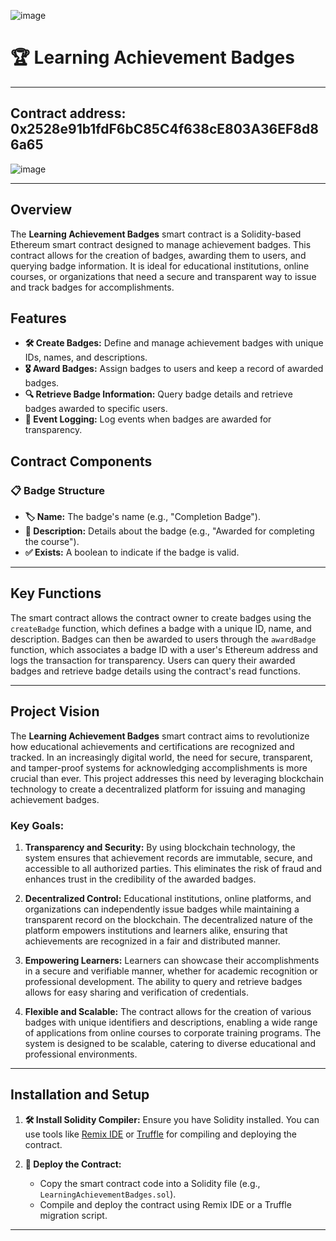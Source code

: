 ![image](https://github.com/user-attachments/assets/b3b39722-3696-4def-a79c-e0aacbfc6ee8)


# 🏆 Learning Achievement Badges
---
## Contract address: 0x2528e91b1fdF6bC85C4f638cE803A36EF8d86a65
![image](https://github.com/user-attachments/assets/518f65d8-c7c1-4f1d-9aab-0212db8c1393)

---
## Overview

The **Learning Achievement Badges** smart contract is a Solidity-based Ethereum smart contract designed to manage achievement badges. This contract allows for the creation of badges, awarding them to users, and querying badge information. It is ideal for educational institutions, online courses, or organizations that need a secure and transparent way to issue and track badges for accomplishments.

## Features

- **🛠️ Create Badges:** Define and manage achievement badges with unique IDs, names, and descriptions.
- **🎖️ Award Badges:** Assign badges to users and keep a record of awarded badges.
- **🔍 Retrieve Badge Information:** Query badge details and retrieve badges awarded to specific users.
- **📝 Event Logging:** Log events when badges are awarded for transparency.

## Contract Components

### 📋 Badge Structure

- **🏷️ Name:** The badge's name (e.g., "Completion Badge").
- **📝 Description:** Details about the badge (e.g., "Awarded for completing the course").
- **✅ Exists:** A boolean to indicate if the badge is valid.

---
## Key Functions
The smart contract allows the contract owner to create badges using the `createBadge` function, which defines a badge with a unique ID, name, and description. Badges can then be awarded to users through the `awardBadge` function, which associates a badge ID with a user's Ethereum address and logs the transaction for transparency. Users can query their awarded badges and retrieve badge details using the contract's read functions.

---
## Project Vision

The **Learning Achievement Badges** smart contract aims to revolutionize how educational achievements and certifications are recognized and tracked. In an increasingly digital world, the need for secure, transparent, and tamper-proof systems for acknowledging accomplishments is more crucial than ever. This project addresses this need by leveraging blockchain technology to create a decentralized platform for issuing and managing achievement badges.

### Key Goals:

1. **Transparency and Security:** By using blockchain technology, the system ensures that achievement records are immutable, secure, and accessible to all authorized parties. This eliminates the risk of fraud and enhances trust in the credibility of the awarded badges.

2. **Decentralized Control:** Educational institutions, online platforms, and organizations can independently issue badges while maintaining a transparent record on the blockchain. The decentralized nature of the platform empowers institutions and learners alike, ensuring that achievements are recognized in a fair and distributed manner.

3. **Empowering Learners:** Learners can showcase their accomplishments in a secure and verifiable manner, whether for academic recognition or professional development. The ability to query and retrieve badges allows for easy sharing and verification of credentials.

4. **Flexible and Scalable:** The contract allows for the creation of various badges with unique identifiers and descriptions, enabling a wide range of applications from online courses to corporate training programs. The system is designed to be scalable, catering to diverse educational and professional environments.
----

## Installation and Setup

1. **🛠️ Install Solidity Compiler:**
   Ensure you have Solidity installed. You can use tools like [Remix IDE](https://remix.ethereum.org/) or [Truffle](https://www.trufflesuite.com/truffle) for compiling and deploying the contract.

2. **🚀 Deploy the Contract:**
   - Copy the smart contract code into a Solidity file (e.g., `LearningAchievementBadges.sol`).
   - Compile and deploy the contract using Remix IDE or a Truffle migration script.

---


